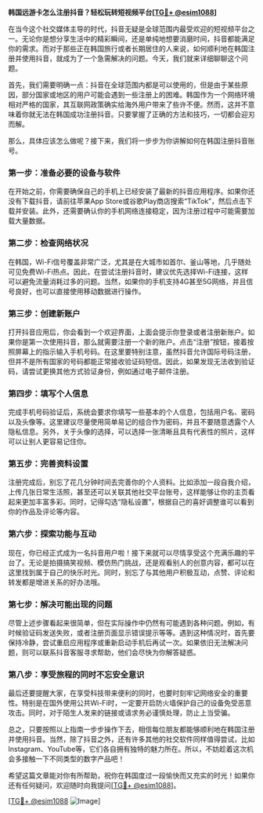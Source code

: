 **韩国远游卡怎么注册抖音？轻松玩转短视频平台[[TG💪+ @esim1088](https://t.me/s/esim1088)]**

在当今这个社交媒体主导的时代，抖音无疑是全球范围内最受欢迎的短视频平台之一。无论你是想分享生活中的精彩瞬间，还是单纯地想要消磨时间，抖音都能满足你的需求。而对于那些正在韩国旅行或者长期居住的人来说，如何顺利地在韩国注册并使用抖音，就成为了一个急需解决的问题。今天，我们就来详细聊聊这个问题。

首先，我们需要明确一点：抖音在全球范围内都是可以使用的，但是由于某些原因，部分国家或地区的用户可能会遇到一些注册上的困难。韩国作为一个网络环境相对严格的国家，其互联网政策确实给海外用户带来了些许不便。然而，这并不意味着你就无法在韩国成功注册抖音。只要掌握了正确的方法和技巧，一切都会迎刃而解。

那么，具体应该怎么做呢？接下来，我们将一步步为你讲解如何在韩国注册抖音账号。

### **第一步：准备必要的设备与软件**
在开始之前，你需要确保自己的手机上已经安装了最新的抖音应用程序。如果你还没有下载抖音，请前往苹果App Store或谷歌Play商店搜索“TikTok”，然后点击下载并安装。此外，还需要确认你的手机网络连接稳定，因为注册过程中可能需要加载大量数据。

### **第二步：检查网络状况**
在韩国，Wi-Fi信号覆盖非常广泛，尤其是在大城市如首尔、釜山等地，几乎随处可见免费Wi-Fi热点。因此，在尝试注册抖音时，建议优先选择Wi-Fi连接，这样可以避免流量消耗过多的问题。当然，如果你的手机支持4G甚至5G网络，并且信号良好，也可以直接使用移动数据进行操作。

### **第三步：创建新账户**
打开抖音应用后，你会看到一个欢迎界面，上面会提示你登录或者注册新账户。如果你是第一次使用抖音，那么就需要注册一个新的账户。点击“注册”按钮，接着按照屏幕上的指示输入手机号码。在这里要特别注意，虽然抖音允许国际号码注册，但并不是所有国家的号码都能正常接收验证码短信。因此，如果发现无法收到验证码，请尝试更换其他方式验证身份，例如通过电子邮件注册。

### **第四步：填写个人信息**
完成手机号码验证后，系统会要求你填写一些基本的个人信息，包括用户名、密码以及头像等。这里建议尽量使用简单易记的组合作为密码，并且不要随意透露个人隐私信息。另外，关于头像的选择，可以选择一张清晰且具有代表性的照片，这样可以让别人更容易记住你。

### **第五步：完善资料设置**
注册完成后，别忘了花几分钟时间去完善你的个人资料。比如添加一段自我介绍，上传几张日常生活照，甚至还可以关联其他社交平台账号，这样能够让你的主页看起来更加丰富多彩。同时，记得勾选“隐私设置”，根据自己的喜好调整谁可以看到你的作品及评论等内容。

### **第六步：探索功能与互动**
现在，你已经正式成为一名抖音用户啦！接下来就可以尽情享受这个充满乐趣的平台了。无论是拍摄搞笑视频、模仿热门挑战，还是观看别人的创意内容，都可以在这里找到属于自己的快乐时光。同时，别忘了与其他用户积极互动，点赞、评论和转发都是增进关系的好办法哦。

### **第七步：解决可能出现的问题**
尽管上述步骤看起来很简单，但在实际操作中仍然有可能遇到各种问题。例如，有时候验证码发送失败，或者注册页面显示错误提示等等。遇到这种情况时，首先要保持冷静，尝试重启应用程序或重新启动手机后再试一次。如果依旧无法解决问题，则可以联系抖音客服寻求帮助，他们会尽快为你解答疑惑。

### **第八步：享受旅程的同时不忘安全意识**
最后还要提醒大家，在享受科技带来便利的同时，也要时刻牢记网络安全的重要性。特别是在国外使用公共Wi-Fi时，一定要开启防火墙保护自己的设备免受恶意攻击。同时，对于陌生人发来的链接或请求务必谨慎处理，防止上当受骗。

总之，只要按照以上指南一步步操作下去，相信每位朋友都能够顺利地在韩国注册并使用抖音。当然，除了抖音之外，还有许多其他的社交软件同样值得尝试，比如Instagram、YouTube等，它们各自拥有独特的魅力所在。所以，不妨趁着这次机会多接触一下不同类型的数字产品吧！

希望这篇文章能对你有所帮助，祝你在韩国度过一段愉快而又充实的时光！如果你还有任何疑问，欢迎随时向我提问[[TG💪+ @esim1088](https://t.me/s/esim1088)]。

[[TG💪+ @esim1088](https://t.me/s/esim1088) ![Image](https://i.postimg.cc/4NQfJmqS/Snipaste-2025-05-13-00-14-12.png)]